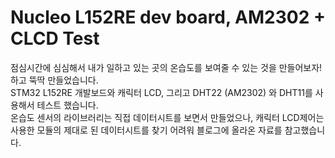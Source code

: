 # Nucleo L152RE dev board, AM2302 + CLCD Test

점심시간에 심심해서 내가 일하고 있는 곳의 온습도를 보여줄 수 있는 것을 만들어보자! 하고 뚝딱 만들었습니다.  
STM32 L152RE 개발보드와 캐릭터 LCD, 그리고 DHT22 (AM2302) 와  DHT11를 사용해서 테스트 했습니다.  
온습도 센서의 라이브러리는 직접 데이터시트를 보면서 만들었으나, 캐릭터 LCD제어는 사용한 모듈의 제대로 된 데이터시트를 찾기 어려워 블로그에 올라온 자료를 참고했습니다.
